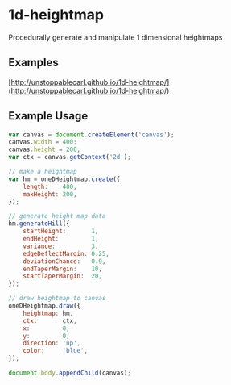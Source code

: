 # 1d-heightmap

Procedurally generate and manipulate 1 dimensional heightmaps

## Examples

[http://unstoppablecarl.github.io/1d-heightmap/](http://unstoppablecarl.github.io/1d-heightmap/)

## Example Usage

```js
var canvas = document.createElement('canvas');
canvas.width = 400;
canvas.height = 200;
var ctx = canvas.getContext('2d');

// make a heightmap
var hm = oneDHeightmap.create({
    length:    400,
    maxHeight: 200,
});

// generate height map data
hm.generateHill({
    startHeight:       1,
    endHeight:         1,
    variance:          3,
    edgeDeflectMargin: 0.25,
    deviationChance:   0.9,
    endTaperMargin:    10,
    startTaperMargin:  20,
});

// draw heightmap to canvas
oneDHeightmap.draw({
    heightmap: hm,
    ctx:       ctx,
    x:         0,
    y:         0,
    direction: 'up',
    color:     'blue',
});

document.body.appendChild(canvas);
```